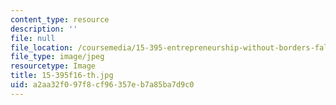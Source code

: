```yaml
---
content_type: resource
description: ''
file: null
file_location: /coursemedia/15-395-entrepreneurship-without-borders-fall-2016/a2aa32f097f8cf96357eb7a85ba7d9c0_15-395f16-th.jpg
file_type: image/jpeg
resourcetype: Image
title: 15-395f16-th.jpg
uid: a2aa32f0-97f8-cf96-357e-b7a85ba7d9c0
---
```

